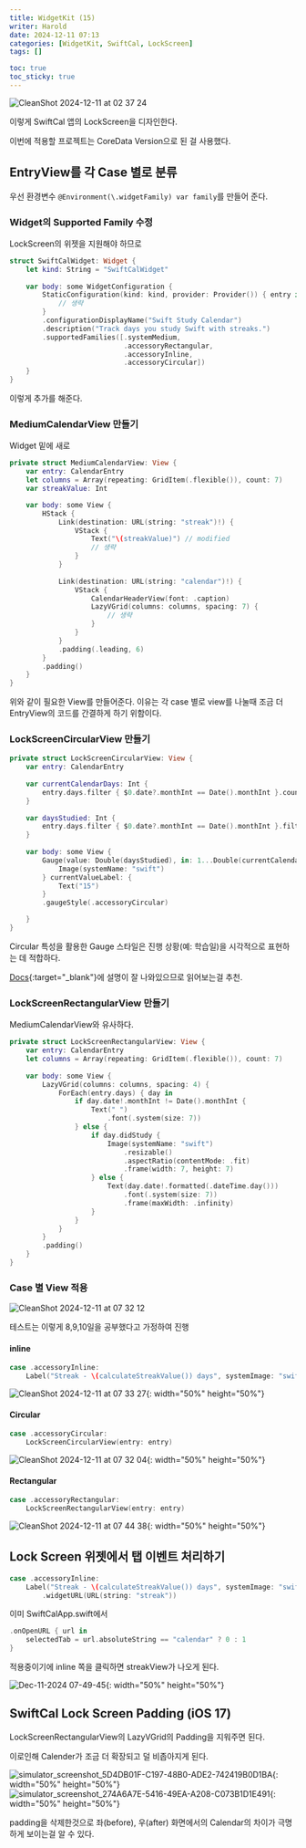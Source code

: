 ```yaml
---
title: WidgetKit (15)
writer: Harold
date: 2024-12-11 07:13
categories: [WidgetKit, SwiftCal, LockScreen]
tags: []

toc: true
toc_sticky: true
---
```


![CleanShot 2024-12-11 at 02 37 24](https://github.com/user-attachments/assets/98ea6bef-fc7f-44a2-b586-0a7712707e7f)

이렇게 SwiftCal 앱의 LockScreen을 디자인한다.

이번에 적용할 프로젝트는 CoreData Version으로 된 걸 사용했다.

## EntryView를 각 Case 별로 분류

우선 환경변수 `@Environment(\.widgetFamily) var family`를 만들어 준다.

### Widget의 Supported Family 수정

LockScreen의 위젯을 지원해야 하므로

```swift
struct SwiftCalWidget: Widget {
    let kind: String = "SwiftCalWidget"
    
    var body: some WidgetConfiguration {
        StaticConfiguration(kind: kind, provider: Provider()) { entry in
            // 생략
        }
        .configurationDisplayName("Swift Study Calendar")
        .description("Track days you study Swift with streaks.")
        .supportedFamilies([.systemMedium,
                            .accessoryRectangular,
                            .accessoryInline,
                            .accessoryCircular])
    }
}
```

이렇게 추가를 해준다.

### MediumCalendarView 만들기

Widget 밑에 새로 

```swift
private struct MediumCalendarView: View {
    var entry: CalendarEntry
    let columns = Array(repeating: GridItem(.flexible()), count: 7)
    var streakValue: Int

    var body: some View {
        HStack {
            Link(destination: URL(string: "streak")!) {
                VStack {
                    Text("\(streakValue)") // modified
                    // 생략
                }
            }
            
            Link(destination: URL(string: "calendar")!) {
                VStack {
                    CalendarHeaderView(font: .caption)
                    LazyVGrid(columns: columns, spacing: 7) {
                        // 생략
                    }
                }
            }
            .padding(.leading, 6)
        }
        .padding()
    }
}
```

위와 같이 필요한 View를 만들어준다. 이유는 각 case 별로 view를 나눌때 조금 더 EntryView의 코드를 간결하게 하기 위함이다.

### LockScreenCircularView 만들기

```swift
private struct LockScreenCircularView: View {
    var entry: CalendarEntry
    
    var currentCalendarDays: Int {
        entry.days.filter { $0.date?.monthInt == Date().monthInt }.count
    }
    
    var daysStudied: Int {
        entry.days.filter { $0.date?.monthInt == Date().monthInt }.filter { $0.didStudy }.count
    }
    
    var body: some View {
        Gauge(value: Double(daysStudied), in: 1...Double(currentCalendarDays)) {
            Image(systemName: "swift")
        } currentValueLabel: {
            Text("15")
        }
        .gaugeStyle(.accessoryCircular)

    }
}
```

Circular 특성을 활용한 Gauge 스타일은 진행 상황(예: 학습일)을 시각적으로 표현하는 데 적합하다.

[Docs](https://developer.apple.com/documentation/swiftui/gauge){:target="_blank"}에 설명이 잘 나와있으므로 읽어보는걸 추천.

### LockScreenRectangularView 만들기

MediumCalendarView와 유사하다.

```swift
private struct LockScreenRectangularView: View {
    var entry: CalendarEntry
    let columns = Array(repeating: GridItem(.flexible()), count: 7)
    
    var body: some View {
        LazyVGrid(columns: columns, spacing: 4) {
            ForEach(entry.days) { day in
                if day.date!.monthInt != Date().monthInt {
                    Text(" ")
                        .font(.system(size: 7))
                } else {
                    if day.didStudy {
                        Image(systemName: "swift")
                            .resizable()
                            .aspectRatio(contentMode: .fit)
                            .frame(width: 7, height: 7)
                    } else {
                        Text(day.date!.formatted(.dateTime.day()))
                            .font(.system(size: 7))
                            .frame(maxWidth: .infinity)                        
                    }
                }
            }
        }
        .padding()
    }
}
```

### Case 별 View 적용

![CleanShot 2024-12-11 at 07 32 12](https://github.com/user-attachments/assets/4ee7db26-6df5-4621-a365-3541d2280355)

테스트는 이렇게 8,9,10일을 공부했다고 가정하여 진행

#### inline

```swift
case .accessoryInline:
    Label("Streak - \(calculateStreakValue()) days", systemImage: "swift")
```

![CleanShot 2024-12-11 at 07 33 27](https://github.com/user-attachments/assets/0d192ee3-0200-4bfb-a1c3-9e12282b5173){: width="50%" height="50%"} 


#### Circular

```swift
case .accessoryCircular:
    LockScreenCircularView(entry: entry)
```

![CleanShot 2024-12-11 at 07 32 04](https://github.com/user-attachments/assets/f6ee8d6d-8d24-4b28-8869-0894896191ff){: width="50%" height="50%"} 

#### Rectangular

```swift
case .accessoryRectangular:
    LockScreenRectangularView(entry: entry)
```

![CleanShot 2024-12-11 at 07 44 38](https://github.com/user-attachments/assets/9019f47b-0fd2-4ea1-99a8-1e0da0a79534){: width="50%" height="50%"} 

## Lock Screen 위젯에서 탭 이벤트 처리하기

```swift
case .accessoryInline:
    Label("Streak - \(calculateStreakValue()) days", systemImage: "swift")
        .widgetURL(URL(string: "streak"))
```

이미 SwiftCalApp.swift에서

```swift
.onOpenURL { url in
    selectedTab = url.absoluteString == "calendar" ? 0 : 1
}
```

적용중이기에 inline 쪽을 클릭하면 streakView가 나오게 된다.

![Dec-11-2024 07-49-45](https://github.com/user-attachments/assets/c3287fa3-0100-467f-b175-994e30bdfc44){: width="50%" height="50%"} 

## SwiftCal Lock Screen Padding (iOS 17)

LockScreenRectangularView의 LazyVGrid의 Padding을 지워주면 된다.

이로인해 Calender가 조금 더 확장되고 덜 비좁아지게 된다.

![simulator_screenshot_5D4DB01F-C197-48B0-ADE2-742419B0D1BA](https://github.com/user-attachments/assets/99e07b15-a894-4cef-86e0-01268a2367a2){: width="50%" height="50%"}![simulator_screenshot_274A6A7E-5416-49EA-A208-C073B1D1E491](https://github.com/user-attachments/assets/e377c030-e744-4ef8-983f-cdc56263eda4){: width="50%" height="50%"} 

padding을 삭제한것으로 좌(before), 우(after) 화면에서의 Calendar의 차이가 극명하게 보이는걸 알 수 있다.
